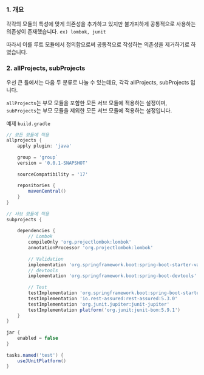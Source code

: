 ### 1. 개요
각각의 모듈의 특성에 맞게 의존성을 추가하고 있지만 불가피하게 공통적으로 사용하는 의존성이 존재했습니다.
`ex) lombok, junit`

따라서 이를 루트 모듈에서 정의함으로써 공통적으로 작성하는 의존성을 제거하기로 하였습니다.

###  2. allProjects, subProjects
우선 큰 틀에서는 다음 두 분류로 나눌 수 있는데요, 각각 allProjects, subProjects 입니다. 

`allProjects`는 부모 모듈을 포함한 모든 서브 모듈에 적용하는 설정이며, 
`subProjects`는 부모 모듈을 제외한 모든 서브 모듈에 적용하는 설정입니다. 

예제 `build.gradle`
```gradle
// 모든 모듈에 적용  
allprojects {  
    apply plugin: 'java'  
  
    group = 'group`  
    version = '0.0.1-SNAPSHOT'  
  
    sourceCompatibility = '17'  
  
    repositories {  
        mavenCentral()  
    }  
}  
  
// 서브 모듈에 적용  
subprojects {  
  
    dependencies {  
        // Lombok  
        compileOnly 'org.projectlombok:lombok'  
        annotationProcessor 'org.projectlombok:lombok'  
  
        // Validation  
        implementation 'org.springframework.boot:spring-boot-starter-validation'  
        // devtools  
        implementation 'org.springframework.boot:spring-boot-devtools'  
  
        // Test  
        testImplementation 'org.springframework.boot:spring-boot-starter-test'  
        testImplementation 'io.rest-assured:rest-assured:5.3.0'  
        testImplementation 'org.junit.jupiter:junit-jupiter'  
        testImplementation platform('org.junit:junit-bom:5.9.1')  
    }  
}  
  
jar {  
    enabled = false  
}  
  
tasks.named('test') {  
    useJUnitPlatform()  
}
```